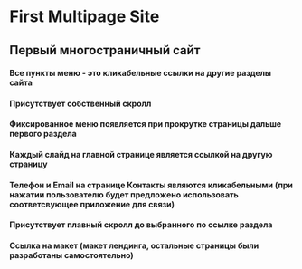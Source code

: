 # First Multipage Site
## 
## Первый многостраничный сайт
#### Все пункты меню - это кликабельные ссылки на другие разделы сайта
#### Присутствует собственный скролл
#### Фиксированное меню появляется при прокрутке страницы дальше первого раздела
#### Каждый слайд на главной странице является ссылкой на другую страницу
#### Телефон и Email на странице Контакты являются кликабельными (при нажатии пользователю будет предложено использовать соответсвующее приложение для связи)
#### Присутствует плавный скролл до выбранного по ссылке раздела
#### Ссылка на макет (макет лендинга, остальные страницы были разработаны самостоятельно)
